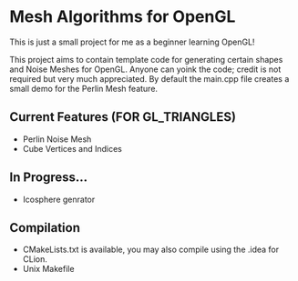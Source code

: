 # Mesh Algorithms for OpenGL

This is just a small project for me as a beginner learning OpenGL!

This project aims to contain template code for generating certain shapes and Noise Meshes for OpenGL. Anyone can yoink the code; credit is not required but very much appreciated.
By default the main.cpp file creates a small demo for the Perlin Mesh feature.

## Current Features (FOR GL_TRIANGLES)

* Perlin Noise Mesh
* Cube Vertices and Indices

## In Progress...
* Icosphere genrator

## Compilation
* CMakeLists.txt is available, you may also compile using the .idea for CLion.
* Unix Makefile
